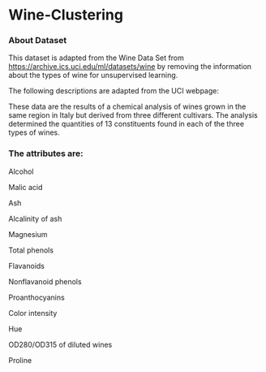 # Wine-Clustering

### About Dataset

This dataset is adapted from the Wine Data Set from https://archive.ics.uci.edu/ml/datasets/wine by removing the information about the types of wine for unsupervised learning.

The following descriptions are adapted from the UCI webpage:

These data are the results of a chemical analysis of wines grown in the same region in Italy but derived from three different cultivars. The analysis determined the quantities of 13 constituents found in each of the three types of wines.

### The attributes are:

Alcohol

Malic acid

Ash

Alcalinity of ash

Magnesium

Total phenols

Flavanoids

Nonflavanoid phenols

Proanthocyanins

Color intensity

Hue

OD280/OD315 of diluted wines

Proline
